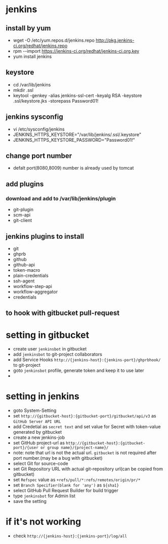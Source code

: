 # jenkins
## install by yum
 * wget -O /etc/yum.repos.d/jenkins.repo http://pkg.jenkins-ci.org/redhat/jenkins.repo
 * rpm --import https://jenkins-ci.org/redhat/jenkins-ci.org.key
 * yum install jenkins

## keystore
 * cd /var/lib/jenkins
 * mkdir .ssl
 * keytool -genkey -alias jenkins-ssl-cert -keyalg RSA -keystore .ssl/keystore.jks -storepass Password01!

## jenkins sysconfig
 * vi /etc/sysconfig/jenkins
 * JENKINS_HTTPS_KEYSTORE="/var/lib/jenkins/.ssl/.keystore"
 * JENKINS_HTTPS_KEYSTORE_PASSWORD="Password01!"

## change port number
 * defalt port(8080,8009) number is already used by tomcat

## add plugins
 ### download and add to /var/lib/jenkins/plugin
 * git-plugin
 * scm-api
 * git-client

## jenkins plugins to install
 * git
 * ghprb
 * github
 * github-api
 * token-macro
 * plain-credentials
 * ssh-agent
 * workflow-step-api
 * workflow-aggregator
 * credentials

## to hook with gitbucket pull-request
 # setting in gitbucket
  * create user `jenkinsbot` in gitbucket
  * add `jenkinsbot` to git-project collaborators
  * add Service Hooks `http://{jenkins-host}:{jenkins-port}/ghprbhook/` to git-project
  * goto `jenkinsbot` profile, generate token and keep it to use later
  * 
 # setting in jenkins
  * goto System-Setting
  * set `http://{gitbucket-host}:{gitbucket-port}/gitbucket/api/v3` as `GitHub Server API URL`
  * add Credetial as `secret text` and set value for Secret with token-value generated by gitbucket
  * create a new jenkins-job
  * set GitHub project-url as `http://{gitbucket-host}:{gitbucket-port}/{user or group name}/{project-name}/`
   * note: note that url is not the actual url. `gitbucket` is not required after port number.(may be a bug with gitbucket)
  * select Git for source-code
  * set Git Repository URL with actual git-repository url(can be copied from gitbucket)
  * set `Refspec` value as `+refs/pull/*:refs/remotes/origin/pr/*`
  * set `Branch Specifier(blank for 'any')` as `${sha1}`
  * select GitHub Pull Request Builder for build trigger
  * type `jenkinsbot` for Admin list
  * save the setting
 # if it's not working
  * check `http://{jenkins-host}:{jenkins-port}/log/all`
